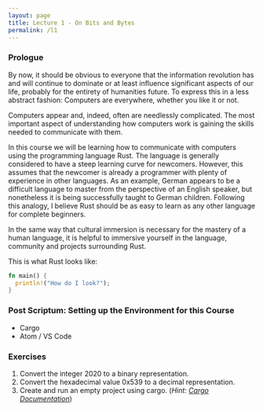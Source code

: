 ```yaml
---
layout: page
title: Lecture 1 - On Bits and Bytes
permalink: /l1
---
```


### Prologue

By now, it should be obvious to everyone that the information revolution has and will continue to dominate or at least influence significant aspects of our life, probably for the entirety of humanities future. To express this in a less abstract fashion: Computers are everywhere, whether you like it or not.

Computers appear and, indeed, often are needlessly complicated. The most important aspect of understanding how computers work is gaining the skills needed to communicate with them.

In this course we will be learning how to communicate with computers using the programming language Rust. The language is generally considered to have a steep learning curve for newcomers. However, this assumes that the newcomer is already a programmer with plenty of experience in other languages. As an example, German appears to be a difficult language to master from the perspective of an English speaker, but nonetheless it is being successfully taught to German children. Following this analogy, I believe Rust should be as easy to learn as any other language for complete beginners.

In the same way that cultural immersion is necessary for the mastery of a human language, it is helpful to immersive yourself in the language, community and projects surrounding Rust.

This is what Rust looks like:

```rust
fn main() {
  println!("How do I look?");
}
```

### Post Scriptum: Setting up the Environment for this Course

- Cargo
- Atom / VS Code

### Exercises

1. Convert the integer 2020 to a binary representation.
2. Convert the hexadecimal value 0x539 to a decimal representation.
2. Create and run an empty project using cargo. (_Hint: [Cargo Documentation](https://doc.rust-lang.org/cargo/getting-started/first-steps.html)_)
